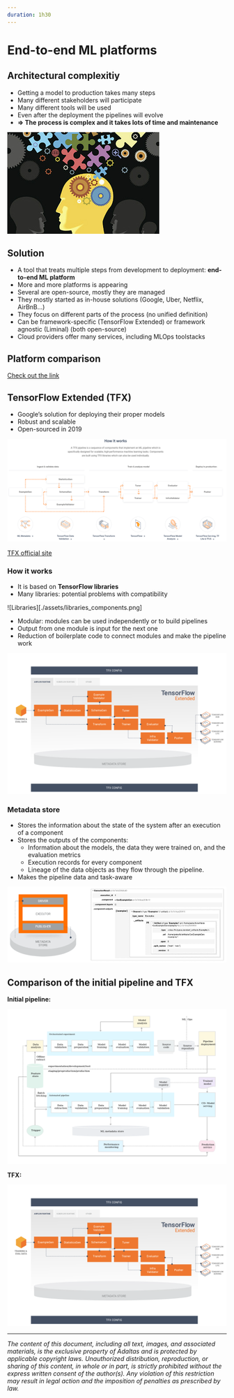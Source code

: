 ```yaml
---
duration: 1h30
---
```


# End-to-end ML platforms

## Architectural complexitiy

- Getting a model to production takes many steps
- Many different stakeholders will participate
- Many different tools will be used
- Even after the deployment the pipelines will evolve
- **=> The process is complex and it takes lots of time and maintenance**

![Puzzle](./assets/puzzle.jpg)

## Solution

- A tool that treats multiple steps from development to deployment: **end-to-end ML platform**
- More and more platforms is appearing
- Several are open-source, mostly they are managed
- They mostly started as in-house solutions (Google, Uber, Netflix, AirBnB...)
- They focus on different parts of the process (no unified definition)
- Can be framework-specific (TensorFlow Extended) or framework agnostic (Liminal) (both open-source)  
- Cloud providers offer many services, including MLOps toolstacks

## Platform comparison

[Check out the link](https://valohai.com/mlops-platforms-compared/)

## TensorFlow Extended (TFX)

- Google’s solution for deploying their proper models
- Robust and scalable
- Open-sourced in 2019

![TFX overview](./assets/tfx_overview.png)

[TFX official site](https://www.tensorflow.org/tfx)

### How it works

- It is based on **TensorFlow libraries**
- Many libraries: potential problems with compatibility

![Libraries][./assets/libraries_components.png]

- Modular: modules can be used independently or to build pipelines
- Output from one module is input for the next one
- Reduction of boilerplate code to connect modules and make the pipeline work

![Modules and connections](./assets/tfx_all_modules.png)

### Metadata store

- Stores the information about the state of the system after an execution of a component
- Stores the outputs of the components:
  - Information about the models, the data they were trained on, and the evaluation metrics
  - Execution records for every component
  - Lineage of the data objects as they flow through the pipeline.
- Makes the pipeline data and task-aware

![TFX module](./assets/tfx_module.png)

## Comparison of the initial pipeline and TFX

**Initial pipeline:**

![Initial pipeline](./assets/level_1.png)

**TFX:**

![TFX pipeline](./assets/tfx_all_modules.png)

---

*The content of this document, including all text, images, and associated materials, is the exclusive property of Adaltas and is protected by applicable copyright laws. Unauthorized distribution, reproduction, or sharing of this content, in whole or in part, is strictly prohibited without the express written consent of the author(s). Any violation of this restriction may result in legal action and the imposition of penalties as prescribed by law.*

